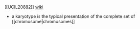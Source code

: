 [[UCIL20882]]
[wiki](https://en.wikipedia.org/wiki/Karyotype)

- a karyotype is the typical presentation of the complete set of [[chromosome|chromosomes]] 

